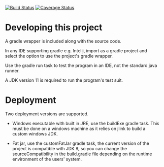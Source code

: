 [![Build Status](https://travis-ci.org/brodieWest/level4project.svg?branch=master)](https://travis-ci.org/brodieWest/level4project)
[![Coverage Status](https://coveralls.io/repos/github/brodieWest/level4project/badge.svg)](https://coveralls.io/github/brodieWest/level4project)

# Developing this project

A gradle wrapper is included along with the source code.

In any IDE supporting gradle e.g. Intelij, import as a gradle project and select the option to use the project's gradle wrapper.

Use the gradle run task to test the program in an IDE, not the standard java runner.

A JDK version 11 is required to run the program's test suit.

# Deployment

Two deployment versions are supported.

 * Windows executable with built in JRE, use the buildExe gradle task. This must be done on a windows machine as it relies on jlink to build a custom windows JDK.

 * Fat jar, use the customFatJar gradle task, the current version of the project is compatible with JDK 8, so you can change the sourceCompatibility in the build.gradle file depending on the runtime environment of the users' system.